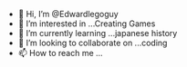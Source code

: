 - 👋 Hi, I’m @Edwardlegoguy
- 👀 I’m interested in ...Creating Games
- 🌱 I’m currently learning ...japanese history
- 💞️ I’m looking to collaborate on ...coding
- 📫 How to reach me ...

<!---
Edwardlegoguy/Edwardlegoguy is a ✨ special ✨ repository because its `README.md` (this file) appears on your GitHub profile.
You can click the Preview link to take a look at your changes.
--->
